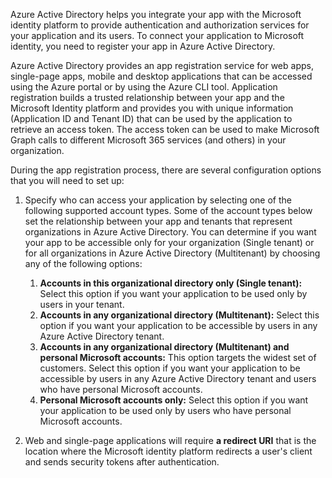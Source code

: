 Azure Active Directory helps you integrate your app with the Microsoft identity platform to provide authentication and authorization services for your application and its users. To connect your application to Microsoft identity, you need to register your app in Azure Active Directory. 

Azure Active Directory provides an app registration service for web apps, single-page apps, mobile and desktop applications that can be accessed using the Azure portal or by using the Azure CLI tool. Application registration builds a trusted relationship between your app and the Microsoft Identity platform and provides you with unique information (Application ID and Tenant ID) that can be used by the application to retrieve an access token. The access token can be used to make Microsoft Graph calls to different Microsoft 365 services (and others) in your organization.  

During the app registration process, there are several configuration options that you will need to set up: 

1. Specify who can access your application by selecting one of the following supported account types. Some of the account types below set the relationship between your app and tenants that represent organizations in Azure Active Directory. You can determine if you want your app to be accessible only for your organization (Single tenant) or for all organizations in Azure Active Directory (Multitenant) by choosing any of the following options:

    1. **Accounts in this organizational directory only (Single tenant):** Select this option if you want your application to be used only by users in your tenant. 
    1. **Accounts in any organizational directory (Multitenant):** Select this option if you want your application to be accessible by users in any Azure Active Directory tenant.  
    1. **Accounts in any organizational directory (Multitenant) and personal Microsoft accounts:** This option targets the widest set of customers. Select this option if you want your application to be accessible by users in any Azure Active Directory tenant and users who have personal Microsoft accounts. 
    1. **Personal Microsoft accounts only:** Select this option if you want your application to be used only by users who have personal Microsoft accounts. 

2. Web and single-page applications will require **a redirect URI** that is the location where the Microsoft identity platform redirects a user's client and sends security tokens after authentication. 
 